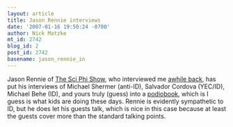 ```yaml
---
layout: article
title: Jason Rennie interviews
date: '2007-01-16 19:50:24 -0700'
author: Nick Matzke
mt_id: 2742
blog_id: 2
post_id: 2742
basename: jason_rennie_in
---
```

Jason Rennie of [The Sci Phi Show](http://thesciphishow.com/), who interviewed me [awhile back](/archives/2006/11/the-sciphi-show.html), has put his interviews of Michael Shermer (anti-ID), Salvador Cordova (YEC/ID), Michael Behe (ID), and yours truly (guess) into a [podiobook](http://www.podiobooks.com/podiobooks/book.php?ID=120), which is I guess is what kids are doing these days.  Rennie is evidently sympathetic to ID, but he does let his guests talk, which is nice in this case because at least the guests cover more than the standard talking points.
